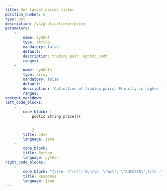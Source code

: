 ```yaml
---
title: Get latest prices ticker
position_number: 5
type: get
description: /v4/public/ticker/price
parameters:
    -
        name: symbol
        type: string
        mandatory: false
        default:
        description: trading pair  eg:btc_usdt
        ranges:
    -
        name: symbols
        type: array
        mandatory: false
        default:
        description: 'Collection of trading pairs. Priority is higher than symbol. eg: btc_usdt,eth_usdt'
        ranges:
content_markdown:
left_code_blocks:
    -
        code_block: |-
            public String price(){


            }
        title: Java
        language: java
    -
        code_block:
        title: Python
        language: python
right_code_blocks:
    -
        code_block: "{\r\n  \"rc\": 0,\r\n  \"mc\": \"SUCCESS\",\r\n  \"ma\": [],\r\n  \"result\": [\r\n    {\r\n      \"s\": \"btc_usdt\",   //symbol\r\n      \"p\": \"9000.0000\",   //price\r\n      \"t\": 1661856036925   //time\r\n    }\r\n  ]\r\n}"
        title: Response
        language: json
---
```

